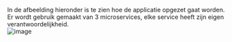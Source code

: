 In de afbeelding hieronder is te zien hoe de applicatie opgezet gaat worden. Er wordt gebruik gemaakt van 3 microservices, elke service heeft zijn eigen verantwoordelijkheid.<br />
![image](https://user-images.githubusercontent.com/55428530/196943699-18e22ad8-a5f8-43dc-a7cd-cc337bf35b2a.png)
